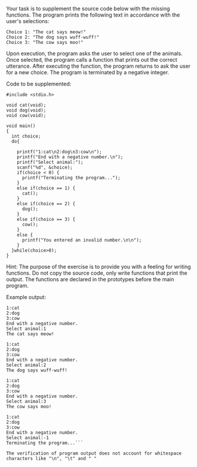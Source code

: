 Your task is to supplement the source code below with the missing functions. The program prints the following text in accordance with the user's selections:

```
Choice 1: "The cat says meow!"
Choice 2: "The dog says wuff-wuff!"
Choice 3: "The cow says moo!"
```


Upon execution, the program asks the user to select one of the animals. Once selected, the program calls a function that prints out the correct utterance. After executing the function, the program returns to ask the user for a new choice. The program is terminated by a negative integer.

Code to be supplemented:

```
#include <stdio.h>

void cat(void);
void dog(void);
void cow(void);

void main()
{
  int choice;
  do{

    printf("1:cat\n2:dog\n3:cow\n");
    printf("End with a negative number.\n");
    printf("Select animal:");
    scanf("%d", &choice);
    if(choice < 0) {
      printf("Terminating the program...");
    }
    else if(choice == 1) {
      cat();
    }
    else if(choice == 2) {
      dog();
    }
    else if(choice == 3) {
      cow();
    }
    else {
      printf("You entered an invalid number.\n\n");
    }
  }while(choice>0);
}
```

Hint: The purpose of the exercise is to provide you with a feeling for writing functions. Do not copy the source code, only write functions that print the output. The functions are declared in the prototypes before the main program.

Example output:
```
1:cat
2:dog
3:cow
End with a negative number.
Select animal:1
The cat says meow!

1:cat
2:dog
3:cow
End with a negative number.
Select animal:2
The dog says wuff-wuff!

1:cat
2:dog
3:cow
End with a negative number.
Select animal:3
The cow says moo!

1:cat
2:dog
3:cow
End with a negative number.
Select animal:-1
Terminating the program...```

The verification of program output does not account for whitespace characters like "\n", "\t" and " "